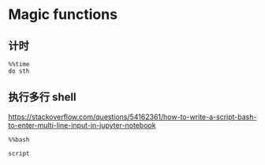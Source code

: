 # Magic functions

## 计时

```
%%time
do sth
```

## 执行多行 shell

https://stackoverflow.com/questions/54162361/how-to-write-a-script-bash-to-enter-multi-line-input-in-jupyter-notebook
```
%%bash

script
```
